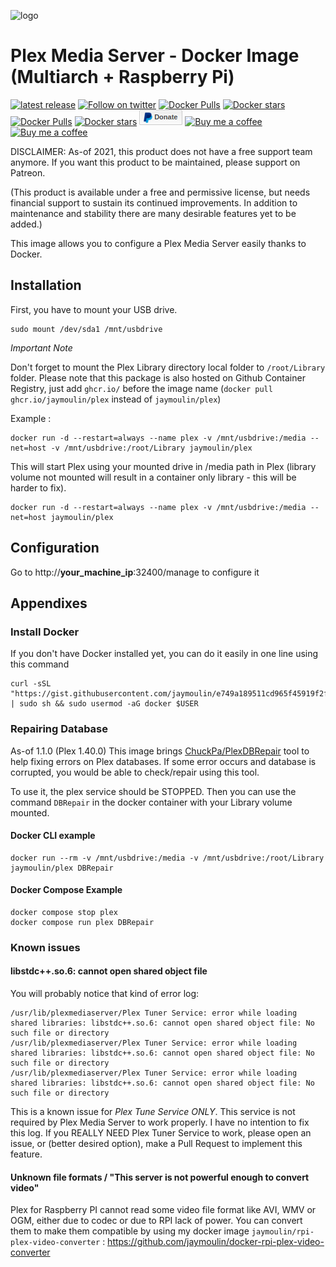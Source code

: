 ![logo](logo.png)

Plex Media Server - Docker Image (Multiarch + Raspberry Pi)
===

[![latest release](https://img.shields.io/github/release/jaymoulin/docker-plex.svg "latest release")](http://github.com/jaymoulin/docker-plex/releases)
[![Follow on twitter](https://img.shields.io/twitter/follow/DockerPlex.svg?style=social&label=Follow "Follow on twitter")](https://twitter.com/DockerPlex)
[![Docker Pulls](https://img.shields.io/docker/pulls/jaymoulin/plex.svg)](https://hub.docker.com/r/jaymoulin/plex/)
[![Docker stars](https://img.shields.io/docker/stars/jaymoulin/plex.svg)](https://hub.docker.com/r/jaymoulin/plex/)
[![Docker Pulls](https://img.shields.io/docker/pulls/jaymoulin/rpi-plex.svg)](https://hub.docker.com/r/jaymoulin/plex/)
[![Docker stars](https://img.shields.io/docker/stars/jaymoulin/rpi-plex.svg)](https://hub.docker.com/r/jaymoulin/plex/)
[![PayPal donation](https://github.com/jaymoulin/jaymoulin.github.io/raw/master/ppl.png "PayPal donation")](https://www.paypal.me/jaymoulin)
[![Buy me a coffee](https://www.buymeacoffee.com/assets/img/custom_images/orange_img.png "Buy me a coffee")](https://www.buymeacoffee.com/jaymoulin)
[![Buy me a coffee](https://ko-fi.com/img/githubbutton_sm.svg "Buy me a coffee")](https://www.ko-fi.com/jaymoulin)

DISCLAIMER: As-of 2021, this product does not have a free support team anymore. If you want this product to be maintained, please support on Patreon.

(This product is available under a free and permissive license, but needs financial support to sustain its continued improvements. In addition to maintenance and stability there are many desirable features yet to be added.)

This image allows you to configure a Plex Media Server easily thanks to Docker.

Installation
---

First, you have to mount your USB drive.
```
sudo mount /dev/sda1 /mnt/usbdrive
```

*Important Note*

Don't forget to mount the Plex Library directory local folder to `/root/Library` folder.
Please note that this package is also hosted on Github Container Registry, just add `ghcr.io/` before the image name (`docker pull ghcr.io/jaymoulin/plex` instead of `jaymoulin/plex`)

Example :

```
docker run -d --restart=always --name plex -v /mnt/usbdrive:/media --net=host -v /mnt/usbdrive:/root/Library jaymoulin/plex

```

This will start Plex using your mounted drive in /media path in Plex (library volume not mounted will result in a container only library - this will be harder to fix).

```
docker run -d --restart=always --name plex -v /mnt/usbdrive:/media --net=host jaymoulin/plex
```

Configuration
---

Go to http://__your_machine_ip__:32400/manage to configure it


Appendixes
---

### Install Docker

If you don't have Docker installed yet, you can do it easily in one line using this command
 
```
curl -sSL "https://gist.githubusercontent.com/jaymoulin/e749a189511cd965f45919f2f99e45f3/raw/0e650b38fde684c4ac534b254099d6d5543375f1/ARM%2520(Raspberry%2520PI)%2520Docker%2520Install" | sudo sh && sudo usermod -aG docker $USER
```

### Repairing Database

As-of 1.1.0 (Plex 1.40.0) This image brings [ChuckPa/PlexDBRepair](https://github.com/ChuckPa/PlexDBRepair/) tool to help fixing errors on Plex databases.
If some error occurs and database is corrupted, you would be able to check/repair using this tool.

To use it, the plex service should be STOPPED. Then you can use the command `DBRepair` in the docker container with your Library volume mounted.

#### Docker CLI example
```shell
docker run --rm -v /mnt/usbdrive:/media -v /mnt/usbdrive:/root/Library jaymoulin/plex DBRepair
```

#### Docker Compose Example
```shell
docker compose stop plex
docker compose run plex DBRepair
```

### Known issues

#### libstdc++.so.6: cannot open shared object file

You will probably notice that kind of error log:
```
/usr/lib/plexmediaserver/Plex Tuner Service: error while loading shared libraries: libstdc++.so.6: cannot open shared object file: No such file or directory
/usr/lib/plexmediaserver/Plex Tuner Service: error while loading shared libraries: libstdc++.so.6: cannot open shared object file: No such file or directory
/usr/lib/plexmediaserver/Plex Tuner Service: error while loading shared libraries: libstdc++.so.6: cannot open shared object file: No such file or directory
```

This is a known issue for _Plex Tune Service ONLY_. 
This service is not required by Plex Media Server to work properly.
I have no intention to fix this log.
If you REALLY NEED Plex Tuner Service to work, please open an issue, or (better desired option), make a Pull Request to implement this feature.

#### Unknown file formats / "This server is not powerful enough to convert video"

Plex for Raspberry PI cannot read some video file format like AVI, WMV or OGM, either due to codec or due to RPI lack of power. You can convert them to make them compatible by using my docker image `jaymoulin/rpi-plex-video-converter` : https://github.com/jaymoulin/docker-rpi-plex-video-converter
